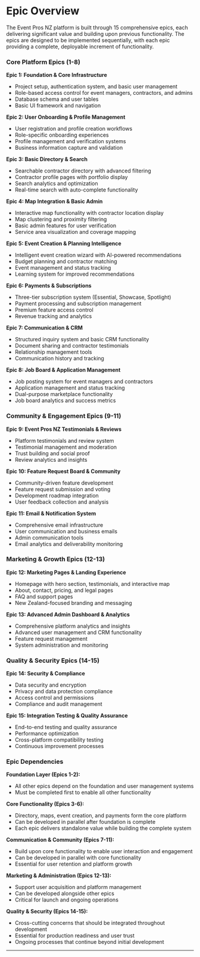 # Epic Overview

The Event Pros NZ platform is built through 15 comprehensive epics, each delivering significant value and building upon previous functionality. The epics are designed to be implemented sequentially, with each epic providing a complete, deployable increment of functionality.

### Core Platform Epics (1-8)

**Epic 1: Foundation & Core Infrastructure**

- Project setup, authentication system, and basic user management
- Role-based access control for event managers, contractors, and admins
- Database schema and user tables
- Basic UI framework and navigation

**Epic 2: User Onboarding & Profile Management**

- User registration and profile creation workflows
- Role-specific onboarding experiences
- Profile management and verification systems
- Business information capture and validation

**Epic 3: Basic Directory & Search**

- Searchable contractor directory with advanced filtering
- Contractor profile pages with portfolio display
- Search analytics and optimization
- Real-time search with auto-complete functionality

**Epic 4: Map Integration & Basic Admin**

- Interactive map functionality with contractor location display
- Map clustering and proximity filtering
- Basic admin features for user verification
- Service area visualization and coverage mapping

**Epic 5: Event Creation & Planning Intelligence**

- Intelligent event creation wizard with AI-powered recommendations
- Budget planning and contractor matching
- Event management and status tracking
- Learning system for improved recommendations

**Epic 6: Payments & Subscriptions**

- Three-tier subscription system (Essential, Showcase, Spotlight)
- Payment processing and subscription management
- Premium feature access control
- Revenue tracking and analytics

**Epic 7: Communication & CRM**

- Structured inquiry system and basic CRM functionality
- Document sharing and contractor testimonials
- Relationship management tools
- Communication history and tracking

**Epic 8: Job Board & Application Management**

- Job posting system for event managers and contractors
- Application management and status tracking
- Dual-purpose marketplace functionality
- Job board analytics and success metrics

### Community & Engagement Epics (9-11)

**Epic 9: Event Pros NZ Testimonials & Reviews**

- Platform testimonials and review system
- Testimonial management and moderation
- Trust building and social proof
- Review analytics and insights

**Epic 10: Feature Request Board & Community**

- Community-driven feature development
- Feature request submission and voting
- Development roadmap integration
- User feedback collection and analysis

**Epic 11: Email & Notification System**

- Comprehensive email infrastructure
- User communication and business emails
- Admin communication tools
- Email analytics and deliverability monitoring

### Marketing & Growth Epics (12-13)

**Epic 12: Marketing Pages & Landing Experience**

- Homepage with hero section, testimonials, and interactive map
- About, contact, pricing, and legal pages
- FAQ and support pages
- New Zealand-focused branding and messaging

**Epic 13: Advanced Admin Dashboard & Analytics**

- Comprehensive platform analytics and insights
- Advanced user management and CRM functionality
- Feature request management
- System administration and monitoring

### Quality & Security Epics (14-15)

**Epic 14: Security & Compliance**

- Data security and encryption
- Privacy and data protection compliance
- Access control and permissions
- Compliance and audit management

**Epic 15: Integration Testing & Quality Assurance**

- End-to-end testing and quality assurance
- Performance optimization
- Cross-platform compatibility testing
- Continuous improvement processes

### Epic Dependencies

**Foundation Layer (Epics 1-2):**

- All other epics depend on the foundation and user management systems
- Must be completed first to enable all other functionality

**Core Functionality (Epics 3-6):**

- Directory, maps, event creation, and payments form the core platform
- Can be developed in parallel after foundation is complete
- Each epic delivers standalone value while building the complete system

**Communication & Community (Epics 7-11):**

- Build upon core functionality to enable user interaction and engagement
- Can be developed in parallel with core functionality
- Essential for user retention and platform growth

**Marketing & Administration (Epics 12-13):**

- Support user acquisition and platform management
- Can be developed alongside other epics
- Critical for launch and ongoing operations

**Quality & Security (Epics 14-15):**

- Cross-cutting concerns that should be integrated throughout development
- Essential for production readiness and user trust
- Ongoing processes that continue beyond initial development

---
